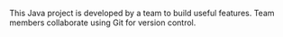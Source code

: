 This Java project is developed by a team to build useful features. Team members collaborate using Git for version control.
